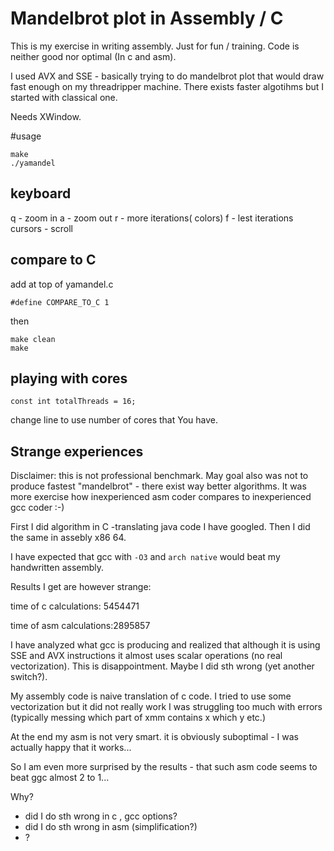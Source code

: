 # Mandelbrot plot in Assembly / C

This is my exercise in writing assembly. Just for fun / training.
Code is neither good nor optimal (In c and asm).

I used AVX and SSE - basically trying to do mandelbrot plot that would draw fast enough on my threadripper machine.
There exists faster algotihms but I started with classical one.


Needs XWindow.


#usage

```
make
./yamandel
```
## keyboard
q - zoom in
a - zoom out
r - more iterations( colors)
f - lest iterations
cursors  - scroll



## compare to C
add at top of yamandel.c 
 ```
#define COMPARE_TO_C 1
``` 
then
```
make clean
make
```
## playing with cores
```
const int totalThreads = 16;
```
change line to use number of cores that You have.



## Strange experiences
Disclaimer:  this is not professional benchmark. May goal also was not to produce fastest "mandelbrot" - there exist way better algorithms.
It was more exercise how inexperienced asm coder compares to inexperienced gcc coder :-)


First I did algorithm in C -translating java code I  have googled. 
Then I did the same in assebly x86 64.

I have expected that gcc with `-O3` and `arch native` would beat my handwritten assembly.

Results I  get are however strange:
 
 time of c calculations:     5454471
 
 time of asm calculations:2895857
 
I have analyzed what gcc is producing and  realized that although it is using SSE and AVX instructions
   it almost uses scalar operations (no real vectorization).
This is disappointment. Maybe I did sth wrong (yet another switch?).

My assembly code is naive translation of c code. I tried to use some vectorization but it did not really work
I was struggling too much with errors (typically messing which part of xmm contains x which y etc.)

At the end my asm is not very smart. it is  obviously suboptimal - I was actually happy that it works...

So I am even more surprised by the results - 
that such asm code seems to beat ggc almost 2 to 1...

Why?
 - did I do sth wrong in c , gcc options?
 - did I do sth wrong in asm (simplification?)
 - ?
  

    
 
 
 
